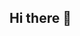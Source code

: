 ## Hi there 👋

<!--

**Here are some ideas to get you started:**

🙋‍♀️ A short introduction - AI project done by @Heccubernny
🌈 Contribution guidelines - Coming soon
👩‍💻 Useful resources - where can the community find your docs? Is there anything else the community should know?
🍿 Fun facts - We eat data for breakfast
🧙 See you soon
-->
